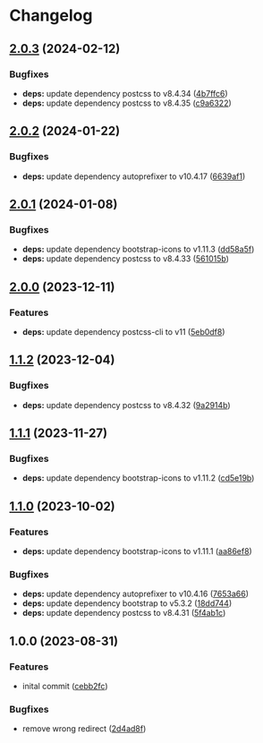 # Changelog

## [2.0.3](https://github.com/cloudhippie/website/compare/v2.0.2...v2.0.3) (2024-02-12)


### Bugfixes

* **deps:** update dependency postcss to v8.4.34 ([4b7ffc6](https://github.com/cloudhippie/website/commit/4b7ffc63e2957e814738626d898f6e48e9e67156))
* **deps:** update dependency postcss to v8.4.35 ([c9a6322](https://github.com/cloudhippie/website/commit/c9a632272ec83fc51da3da1253d889dd4d86ca67))

## [2.0.2](https://github.com/cloudhippie/website/compare/v2.0.1...v2.0.2) (2024-01-22)


### Bugfixes

* **deps:** update dependency autoprefixer to v10.4.17 ([6639af1](https://github.com/cloudhippie/website/commit/6639af185c49d15bba102e7ce326c50c95a8b8c3))

## [2.0.1](https://github.com/cloudhippie/website/compare/v2.0.0...v2.0.1) (2024-01-08)


### Bugfixes

* **deps:** update dependency bootstrap-icons to v1.11.3 ([dd58a5f](https://github.com/cloudhippie/website/commit/dd58a5ff8c34221890dfc40b1f097b0ef60db2df))
* **deps:** update dependency postcss to v8.4.33 ([561015b](https://github.com/cloudhippie/website/commit/561015be19cbff57cb0f0cf81fb890ae0fc49c84))

## [2.0.0](https://github.com/cloudhippie/website/compare/v1.1.2...v2.0.0) (2023-12-11)


### Features

* **deps:** update dependency postcss-cli to v11 ([5eb0df8](https://github.com/cloudhippie/website/commit/5eb0df85c161e4e2ba1b75f3eda68738767f7edb))

## [1.1.2](https://github.com/cloudhippie/website/compare/v1.1.1...v1.1.2) (2023-12-04)


### Bugfixes

* **deps:** update dependency postcss to v8.4.32 ([9a2914b](https://github.com/cloudhippie/website/commit/9a2914bcb7b53c7d7594531b02ac006873c3fdc7))

## [1.1.1](https://github.com/cloudhippie/website/compare/v1.1.0...v1.1.1) (2023-11-27)


### Bugfixes

* **deps:** update dependency bootstrap-icons to v1.11.2 ([cd5e19b](https://github.com/cloudhippie/website/commit/cd5e19b4b427e950d327e5d0d78223fc6f306430))

## [1.1.0](https://github.com/cloudhippie/website/compare/v1.0.0...v1.1.0) (2023-10-02)


### Features

* **deps:** update dependency bootstrap-icons to v1.11.1 ([aa86ef8](https://github.com/cloudhippie/website/commit/aa86ef896d817e3acccd8262a56d543c930e48b0))


### Bugfixes

* **deps:** update dependency autoprefixer to v10.4.16 ([7653a66](https://github.com/cloudhippie/website/commit/7653a66383922d3521d94da7ea9b5f5dcbf18127))
* **deps:** update dependency bootstrap to v5.3.2 ([18dd744](https://github.com/cloudhippie/website/commit/18dd744b5a6fd5a091164a316150a722f98f641d))
* **deps:** update dependency postcss to v8.4.31 ([5f4ab1c](https://github.com/cloudhippie/website/commit/5f4ab1c767059abb98b05431ec38977205123045))

## 1.0.0 (2023-08-31)


### Features

* inital commit ([cebb2fc](https://github.com/cloudhippie/website/commit/cebb2fc30bb489324dda2b295e84aeff0a392561))


### Bugfixes

* remove wrong redirect ([2d4ad8f](https://github.com/cloudhippie/website/commit/2d4ad8f21e505f418b888d6d57a6c930e84bff38))
